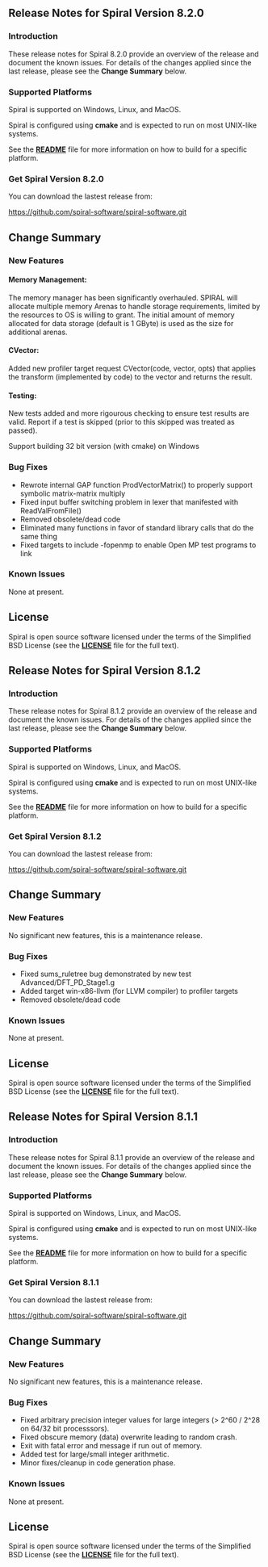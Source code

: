 ## Release Notes for Spiral Version 8.2.0

### Introduction

These release notes for Spiral 8.2.0 provide an overview of the release and document the known issues.  For details of the changes applied since the last release, please see the **Change Summary** below.

### Supported Platforms

Spiral is supported on Windows, Linux, and MacOS.

Spiral is configured using **cmake** and is expected to run on most UNIX-like systems.

See the [**README**](./README.md) file for more information on how to build for a specific platform.

### Get Spiral Version 8.2.0

You can download the lastest release from:

https://github.com/spiral-software/spiral-software.git

## Change Summary

### New Features

#### Memory Management:
The memory manager has been significantly overhauled.  SPIRAL will allocate
multiple memory Arenas to handle storage requirements, limited by the resources
to OS is willing to grant.  The initial amount of memory allocated for data
storage (default is 1 GByte) is used as the size for additional arenas.

#### CVector:
Added new profiler target request CVector(code, vector, opts) that applies the transform (implemented by code) to the vector and returns the result.

#### Testing:
New tests added and more rigourous checking to ensure test results are valid.
Report if a test is skipped (prior to this skipped was treated as passed).

Support building 32 bit version (with cmake) on Windows

### Bug Fixes

* Rewrote internal GAP function ProdVectorMatrix() to properly support symbolic matrix-matrix multiply
* Fixed input buffer switching problem in lexer that manifested with ReadValFromFile()
* Removed obsolete/dead code
* Eliminated many functions in favor of standard library calls that do the same thing 
* Fixed targets to include -fopenmp to enable Open MP test programs to link

### Known Issues

None at present.

## License

Spiral is open source software licensed under the terms of the Simplified BSD License (see the [**LICENSE**](./LICENSE) file for the full text).



## Release Notes for Spiral Version 8.1.2

### Introduction

These release notes for Spiral 8.1.2 provide an overview of the release and document the known issues.  For details of the changes applied since the last release, please see the **Change Summary** below.

### Supported Platforms

Spiral is supported on Windows, Linux, and MacOS.

Spiral is configured using **cmake** and is expected to run on most UNIX-like systems.

See the [**README**](./README.md) file for more information on how to build for a specific platform.

### Get Spiral Version 8.1.2

You can download the lastest release from:

https://github.com/spiral-software/spiral-software.git

## Change Summary

### New Features

No significant new features, this is a maintenance release.

### Bug Fixes

* Fixed sums_ruletree bug demonstrated by new test Advanced/DFT_PD_Stage1.g
* Added target win-x86-llvm (for LLVM compiler) to profiler targets
* Removed obsolete/dead code

### Known Issues

None at present.

## License

Spiral is open source software licensed under the terms of the Simplified BSD License (see the [**LICENSE**](./LICENSE) file for the full text).



## Release Notes for Spiral Version 8.1.1

### Introduction

These release notes for Spiral 8.1.1 provide an overview of the release and document the known issues.  For details of the changes applied since the last release, please see the **Change Summary** below.

### Supported Platforms

Spiral is supported on Windows, Linux, and MacOS.

Spiral is configured using **cmake** and is expected to run on most UNIX-like systems.

See the [**README**](./README.md) file for more information on how to build for a specific platform.

### Get Spiral Version 8.1.1

You can download the lastest release from:

https://github.com/spiral-software/spiral-software.git

## Change Summary

### New Features

No significant new features, this is a maintenance release.

### Bug Fixes

* Fixed arbitrary precision integer values for large integers (> 2^60 / 2^28 on 64/32 bit processsors).
* Fixed obscure memory (data) overwrite leading to random crash.
* Exit with fatal error and message if run out of memory.
* Added test for large/small integer arithmetic.
* Minor fixes/cleanup in code generation phase.

### Known Issues

None at present.

## License

Spiral is open source software licensed under the terms of the Simplified BSD License (see the [**LICENSE**](./LICENSE) file for the full text).
